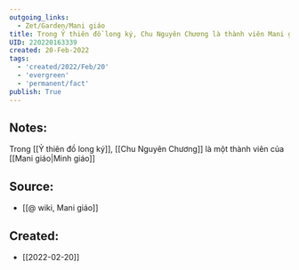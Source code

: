 ```yaml
---
outgoing_links:
  - Zet/Garden/Mani giáo
title: Trong Ỷ thiên đồ long ký, Chu Nguyên Chương là thành viên Mani giáo
UID: 220220163339
created: 20-Feb-2022
tags:
  - 'created/2022/Feb/20'
  - 'evergreen'
  - 'permanent/fact'
publish: True
---
```

## Notes:
Trong [[Ỷ thiên đồ long ký]], [[Chu Nguyên Chương]] là một thành viên của [[Mani giáo|Minh giáo]]

## Source:
- [[@ wiki, Mani giáo]]



## Created:
- [[2022-02-20]]
